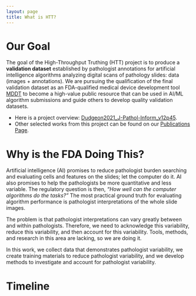 ```yaml
---
layout: page
title: What is HTT?
---
```


# Our Goal
The goal of the High-Throughput Truthing (HTT) project is to produce a **validation dataset** established by pathologist annotations for artificial intelligence algorithms analyzing digital scans of pathology slides: data (images + annotations). We are pursuing the qualification of the final validation dataset as an FDA-qualified medical device development tool [MDDT](https://www.fda.gov/medical-devices/medical-device-development-tools-mddt) to become a high-value public resource that can be used in AI/ML algorithm submissions and guide others to develop quality validation datasets. 
 
 * Here is a project overview: [Dudgeon2021_J-Pathol-Inform_v12p45](https://www.doi.org/10.4103/jpi.jpi_83_20).
 * Other selected works from this project can be found on our [Publications Page](publications.md).

# Why is the FDA Doing This? 
Artificial intelligence (AI) promises to reduce pathologist burden searching and evaluating cells and features on the slides; let the computer do it. AI also promises to help the pathologists be more quantitative and less variable. The regulatory question is then, *“How well can the computer algorithms do the tasks?”* The most practical ground truth for evaluating algorithm performance is pathologist interpretations of the whole slide images. 

The problem is that pathologist interpretations can vary greatly between and within pathologists. Therefore, we need to acknowledge this variability, reduce this variability, and then account for this variability. Tools, methods, and research in this area are lacking, so we are doing it. 

In this work, we collect data that demonstrates pathologist variability, we create training materials to reduce pathologist variability, and we develop methods to investigate and account for pathologist variability.


# Timeline 
